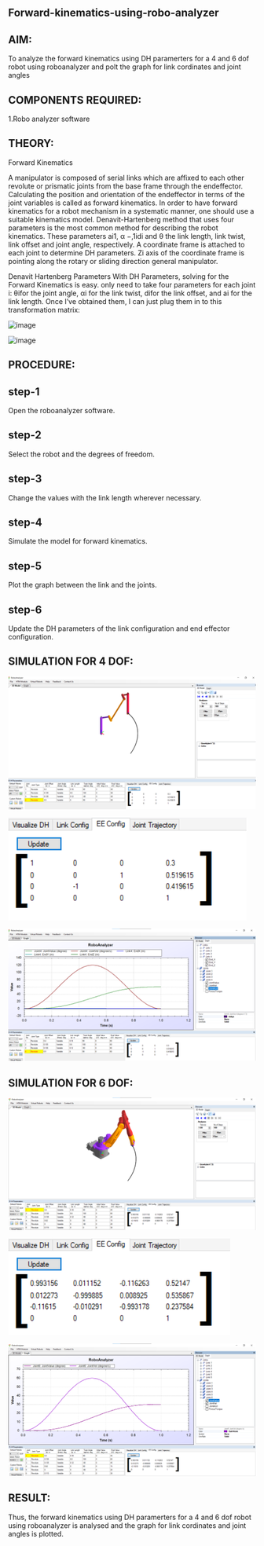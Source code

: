 ## Forward-kinematics-using-robo-analyzer

## AIM: 
To analyze the forward kinematics using DH paramerters for a 4 and 6 dof robot using roboanalyzer and polt the graph for link cordinates and joint angles
## COMPONENTS REQUIRED:
1.Robo analyzer software  


## THEORY: 
  
Forward Kinematics

A manipulator is composed of serial links which are affixed to each other revolute or prismatic joints from the base frame through the endeffector. 
Calculating the position and orientation of the endeffector in terms of the joint variables is called as forward kinematics. 
In order to have forward kinematics for a robot mechanism in a systematic manner, one should use a suitable kinematics model. 
Denavit-Hartenberg method that uses four parameters is the most common method for describing the robot kinematics. 
These parameters ai1, α −,1idi and θ the link length, link twist, link offset and joint angle, respectively. 
A coordinate frame is attached to each joint to determine DH parameters. Zi axis of the coordinate frame is pointing along the rotary or sliding direction general manipulator.

Denavit Hartenberg Parameters
With DH Parameters, solving for the Forward Kinematics is easy.  only need to take four parameters for each joint 
i: θifor the joint angle, 
αi for the link twist, 
difor the link offset, and 
ai for the link length. Once I’ve obtained them, I can just plug them in to this transformation matrix:


![image](https://user-images.githubusercontent.com/36288975/170172719-ed7befc9-2894-4344-bfd5-be831bb05308.png)

 ![image](https://user-images.githubusercontent.com/36288975/170172766-b8aeb788-7fd7-4de7-b340-f04656707ebd.png)

 

## PROCEDURE:
## step-1
Open the roboanalyzer software.
## step-2
Select the robot and the degrees of freedom.
## step-3
Change the values with the link length wherever necessary.
## step-4
Simulate the model for forward kinematics.
## step-5
Plot the graph between the link and the joints.
## step-6
Update the DH parameters of the link configuration and end effector configuration. 




## SIMULATION FOR 4 DOF:
![OUTPUT](./4%20dof%20forward%20kinematics.png)


![OUTPUT](./4DOF%20T.png)


 ![OUTPUT](./4%20dof.png)
 
## SIMULATION FOR 6 DOF: 
![OUTPUT](./6dof.png)


![OUTPUT](./6DOF%20T.png)


![OUTPUT](./6dof%20graph.png)
 
## RESULT:
 Thus, the forward kinematics using DH paramerters for a 4 and 6 dof robot using roboanalyzer is analysed and the graph for link cordinates and joint angles is plotted.
 
 
 
 
 
 
 
 
 
 
 
 

 
 














 
